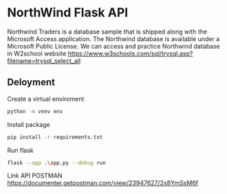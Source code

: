 # NorthWind Flask API

Northwind Traders is a database sample that is shipped along with the Microsoft Access application. The Northwind database is available under a Microsoft Public License.
We can access and practice Northwind database in W2school website
https://www.w3schools.com/sql/trysql.asp?filename=trysql_select_all

## Deloyment

Create a virtual enviroment

```bash
python -m venv env
```

Install package

```bash
pip install -r requirements.txt
```

Run flask

```bash
flask --app .\app.py --debug run
```

Link API POSTMAN
https://documenter.getpostman.com/view/23947627/2s8YmSsM6f

